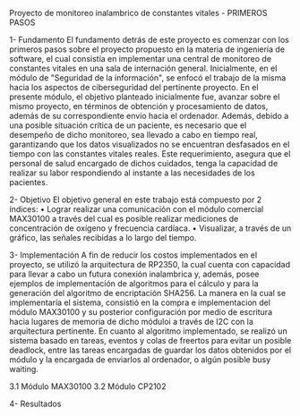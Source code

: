 Proyecto de monitoreo inalambrico de constantes vitales - PRIMEROS PASOS

1- Fundamento
  El fundamento detrás de este proyecto es comenzar con los primeros pasos sobre el proyecto
  propuesto en la materia de ingeniería de software, el cual consistía en implementar una central
  de monitoreo de constantes vitales en una sala de internación general. 
  Inicialmente, en el módulo de "Seguridad de la información", se enfocó el trabajo de la misma 
  hacia los aspectos de ciberseguridad del pertinente proyecto. En el presente módulo, el objetivo
  planteado inicialmente fue, avanzar sobre el mismo proyecto, en términos de obtención y procesamiento 
  de datos, además de su correspondiente envío hacia el ordenador. 
  Además, debido a una posible situación crítica de un paciente, es necesario que el desempeño de dicho
  monitoreo, sea llevado a cabo en tiempo real, garantizando que los datos visualizados no se encuentran 
  desfasados en el tiempo con las constantes vitales reales. Este requerimiento, asegura que el personal de 
  salud encargado de dichos cuidados, tenga la capacidad de realizar su labor respondiendo al instante a las necesidades
  de los pacientes.

2- Objetivo
  El objetivo general en este trabajo está compuesto por 2 índices:
    • Lograr realizar una comunicación con el módulo comercial MAX30100 a través del cual es 
      posible realizar mediciones de concentración de oxígeno y frecuencia cardíaca.
    • Visualizar, a través de un gráfico, las señales recibidas a lo largo del tiempo. 

3- Implementación
  A fin de reducir los costos implementados en el proyecto, se utilizó la arquitectura de RP2350, la cual
  cuenta con capacidad para llevar a cabo un futura conexión inalambrica y, además, posee ejemplos de implementación
  de algoritmos para el cálculo y para la generación del algoritmo de encriptación SHA256. 
  La manera en la cual se implementaría el sistema, consistió en la compra e implementacion del módulo MAX30100 y su
  posterior configuración por medio de escritura hacia lugares de memoria de dicho móduloi a través de I2C con la 
  arquitectura pertinente. 
  En cuanto al algoritmo implementado, se realizó un sistema basado en tareas, eventos y colas de freertos para evitar un posible
  deadlock, entre las tareas encargadas de guardar los datos obtenidos por el módulo y la encargada de enviarlos al 
  ordenador, o algún posible busy waiting. 
  
  3.1 Módulo MAX30100
  3.2 Módulo CP2102

4- Resultados
  
  
  

